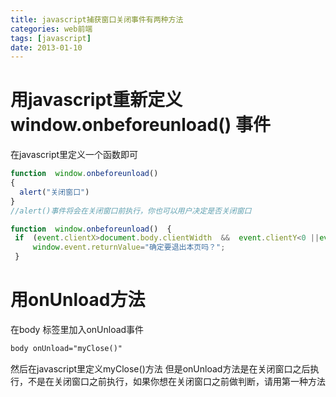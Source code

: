 ```yaml
---
title: javascript捕获窗口关闭事件有两种方法
categories: web前端
tags: [javascript]
date: 2013-01-10
---
```

# 用javascript重新定义 window.onbeforeunload()  事件
在javascript里定义一个函数即可
```js
function  window.onbeforeunload()  
{  
  alert("关闭窗口")
}
//alert()事件将会在关闭窗口前执行，你也可以用户决定是否关闭窗口

function  window.onbeforeunload()  {  
 if  (event.clientX>document.body.clientWidth  &&  event.clientY<0 ||event.altKey)  
     window.event.returnValue="确定要退出本页吗？";  
 }
```
# 用onUnload方法
在body 标签里加入onUnload事件
``` html
body onUnload="myClose()"
```
然后在javascript里定义myClose()方法
但是onUnload方法是在关闭窗口之后执行，不是在关闭窗口之前执行，如果你想在关闭窗口之前做判断，请用第一种方法